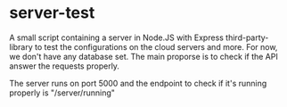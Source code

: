 # server-test
A small script containing a server in Node.JS with Express third-party-library to test the configurations on the cloud servers and more. For now, we don't have any database set. The main proporse is to check if the API answer the requests properly.

The server runs on port 5000 and the endpoint to check if it's running properly is "/server/running"
